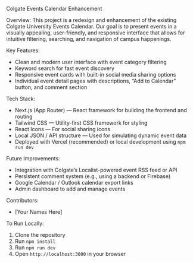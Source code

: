 Colgate Events Calendar Enhancement

Overview:
This project is a redesign and enhancement of the existing Colgate University Events Calendar. 
Our goal is to present events in a visually appealing, user-friendly, and responsive interface 
that allows for intuitive filtering, searching, and navigation of campus happenings.

Key Features:
- Clean and modern user interface with event category filtering
- Keyword search for fast event discovery
- Responsive event cards with built-in social media sharing options
- Individual event detail pages with descriptions, “Add to Calendar” button, and comment section

Tech Stack:
- Next.js (App Router) — React framework for building the frontend and routing
- Tailwind CSS — Utility-first CSS framework for styling
- React Icons — For social sharing icons
- Local JSON / API structure — Used for simulating dynamic event data
- Deployed with Vercel (recommended) or local development using `npm run dev`

Future Improvements:
- Integration with Colgate’s Localist-powered event RSS feed or API
- Persistent comment system (e.g., using a backend or Firebase)
- Google Calendar / Outlook calendar export links
- Admin dashboard to add and manage events

Contributors:
- [Your Names Here]

To Run Locally:
1. Clone the repository
2. Run `npm install`
3. Run `npm run dev`
4. Open `http://localhost:3000` in your browser

